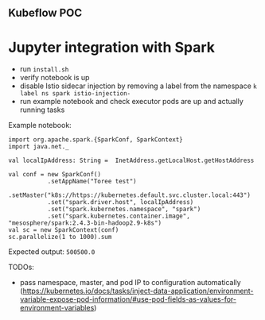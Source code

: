 Kubeflow POC
---

# Jupyter integration with Spark

* run `install.sh`
* verify notebook is up
* disable Istio sidecar injection by removing a label from the namespace `k label ns spark istio-injection-`
* run example notebook and check executor pods are up and actually running tasks

Example notebook:
```
import org.apache.spark.{SparkConf, SparkContext}
import java.net._

val localIpAddress: String =  InetAddress.getLocalHost.getHostAddress

val conf = new SparkConf()
           .setAppName("Toree test")
           .setMaster("k8s://https://kubernetes.default.svc.cluster.local:443")
           .set("spark.driver.host", localIpAddress)
           .set("spark.kubernetes.namespace", "spark")
           .set("spark.kubernetes.container.image", "mesosphere/spark:2.4.3-bin-hadoop2.9-k8s")
val sc = new SparkContext(conf)
sc.parallelize(1 to 1000).sum
```
Expected output: `500500.0`

TODOs:
* pass namespace, master, and pod IP to configuration automatically (https://kubernetes.io/docs/tasks/inject-data-application/environment-variable-expose-pod-information/#use-pod-fields-as-values-for-environment-variables)

